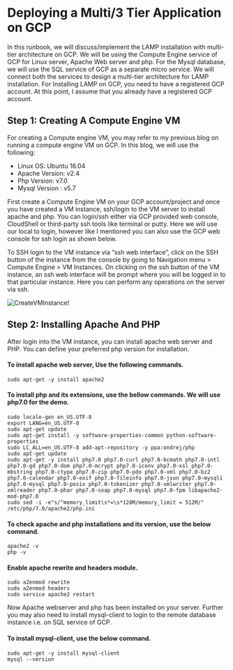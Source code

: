# Deploying a Multi/3 Tier Application on GCP
In this runbook, we will discuss/implement the LAMP installation with multi-tier architecture on GCP. We will be using the Compute Engine service of GCP for Linux server, Apache Web server and php. For the Mysql database, we will use the SQL service of GCP as a separate micro service. We will connect both the services to design  a multi-tier architecture for LAMP installation. For Installing LAMP on GCP, you need to have a registered GCP account. At this point, I assume that you already have a registered GCP account.

## Step 1: Creating A Compute Engine VM
For creating a Compute engine VM, you may refer to my previous blog on running a compute engine VM on GCP. In this blog, we will use the following:

- Linux OS: Ubuntu 16.04
- Apache Version: v2.4
- Php Version: v7.0
- Mysql Version : v5.7

First create a Compute Engine VM on your GCP account/project and once you have created a VM instance, ssh/login to the VM server to install apache and php. You can login/ssh either via GCP provided web console, CloudShell or third-party ssh tools like terminal or putty. Here we will use our local to login, however like I mentioned you can also use the GCP web console for ssh login as shown below.

To SSH login to the VM instance via “ssh web interface”, click on the SSH button of the instance from the console by going to Navigation menu > Compute Engine > VM Instances. On clicking on the ssh button of the VM instance, an ssh web interface will be prompt where  you will be logged in to that particular instance. Here you can perform any operations on the server via ssh.

![CreateVMInstance!](https://github.com/awanmbandi/google-cloud-projects/blob/project-resources/images/gcp-ssh2.png)

## Step 2: Installing Apache And PHP
After login into the VM instance, you can install apache web server and PHP. You can define your preferred php version for installation.

#### To install apache web server, Use the following commands.
```
sudo apt-get -y install apache2
```
#### To install php and its extensions, use the bellow commands. We will use php7.0 for the demo.
```
sudo locale-gen en_US.UTF-8
export LANG=en_US.UTF-8
sudo apt-get update
sudo apt-get install -y software-properties-common python-software-properties
sudo LC_ALL=en_US.UTF-8 add-apt-repository -y ppa:ondrej/php
sudo apt-get update
sudo apt-get -y install php7.0 php7.0-curl php7.0-bcmath php7.0-intl php7.0-gd php7.0-dom php7.0-mcrypt php7.0-iconv php7.0-xsl php7.0-mbstring php7.0-ctype php7.0-zip php7.0-pdo php7.0-xml php7.0-bz2 php7.0-calendar php7.0-exif php7.0-fileinfo php7.0-json php7.0-mysqli php7.0-mysql php7.0-posix php7.0-tokenizer php7.0-xmlwriter php7.0-xmlreader php7.0-phar php7.0-soap php7.0-mysql php7.0-fpm libapache2-mod-php7.0
sudo sed -i -e"s/^memory_limit\s*=\s*128M/memory_limit = 512M/" /etc/php/7.0/apache2/php.ini
```
#### To check apache and php installations and its version, use the below command.
```
apache2 -v
php -v
```
#### Enable apache rewrite and headers module.
```
sudo a2enmod rewrite
sudo a2enmod headers
sudo service apache2 restart
```
Now Apache webserver and php has been installed on your server.
Further you may also need to install mysql-client to login to the remote database instance i.e. on SQL service of GCP.

#### To install mysql-client, use the below command.
```
sudo apt-get -y install mysql-client
mysql --version
```











